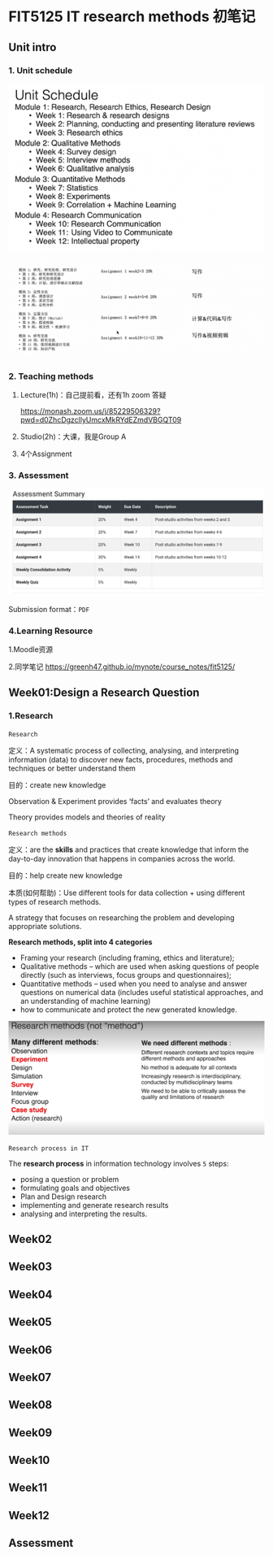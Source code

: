 # FIT5125 IT research methods 初笔记

## Unit intro

### 1. Unit schedule

![image-20230221160156185](FIT5125初笔记.assets/image-20230221160156185.png)

![image-20230302120634098](FIT5125初笔记.assets/image-20230302120634098.png)





### 2. Teaching methods

1. Lecture(1h)：自己提前看，还有1h zoom 答疑

   https://monash.zoom.us/j/85229506329?pwd=d0ZhcDgzcllyUmcxMkRYdEZmdVBGQT09

2. Studio(2h)：大课，我是Group A

3. 4个Assignment



### 3. Assessment

![image-20230221160720564](FIT5125初笔记.assets/image-20230221160720564.png)

Submission format：`PDF`



### 4.Learning Resource

1.Moodle资源

2.同学笔记 https://greenh47.github.io/mynote/course_notes/fit5125/







## Week01:Design a Research Question

### 1.Research

`Research`

定义：A systematic process of collecting, analysing, and interpreting information (data) to discover  new facts, procedures, methods and techniques or better understand them

目的：create new knowledge



Observation & Experiment provides ‘facts’ and evaluates theory

Theory provides models and theories of reality



`Research methods `

定义：are the **skills** and practices that create knowledge that inform the day-to-day innovation that happens in companies across the world.

目的：help create new knowledge

本质(如何帮助)：Use different tools for data collection + using different types of research methods. 

A strategy that focuses on researching the problem and developing appropriate solutions.



**Research methods, split into 4 categories** 

- Framing your research (including framing, ethics and literature); 
- Qualitative methods – which are used when asking questions of people directly (such as interviews, focus groups and questionnaires); 
- Quantitative methods – used when you need to analyse and answer questions on numerical data (includes useful statistical approaches, and an understanding of machine learning) 
- how to communicate and protect the new generated knowledge.

![image-20230227184312019](FIT5125初笔记.assets/image-20230227184312019.png)



`Research process in IT`

The **research process** in information technology involves `5` steps: 

- posing a question or problem
- formulating goals and objectives
- Plan and Design research
- implementing and generate research results
- analysing and interpreting the results.



## Week02





## Week03







## Week04









## Week05







## Week06









## Week07









## Week08











## Week09







## Week10









## Week11









## Week12







## Assessment









